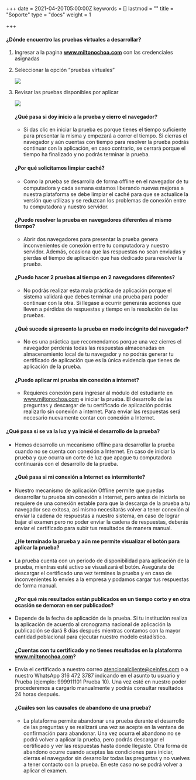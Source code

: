 +++
date = 2021-04-20T05:00:00Z
keywords = []
lastmod = ""
title = "Soporte"
type = "docs"
weight = 1

+++
#### **¿Dónde encuentro las pruebas virtuales a desarrollar?**

1. Ingresar a la pagina **www.miltonochoa.com** con las credenciales asignadas
2. Seleccionar la opción “pruebas virtuales”

   ![](/uploads/2.png)
3. Revisar las pruebas disponibles por aplicar

   ![](/uploads/1.png)

   #### ¿Qué pasa si doy inicio a la prueba y cierro el navegador?
   * Si das clic en iniciar la prueba es porque tienes el tiempo suficiente para presentar la misma y empezará a correr el tiempo. Si cierras el navegador y aún cuentas con tiempo para resolver la prueba podrás continuar con la aplicación, en caso contrario, se cerrará porque el tiempo ha finalizado y no podrás terminar la prueba.

   #### ¿Por qué solicitamos limpiar caché?
   * Como la prueba se desarrolla de forma oﬄine en el navegador de tu computadora y cada semana estamos liberando nuevas mejoras a nuestra plataforma se debe limpiar el caché para que se actualice la versión que utilizas y se reduzcan los problemas de conexión entre tu computadora y nuestro servidor.

   #### ¿Puedo resolver la prueba en navegadores diferentes al mismo tiempo?
   * Abrir dos navegadores para presentar la prueba genera inconvenientes de conexión entre tu computadora y nuestro servidor. Además, ocasiona que las respuestas no sean enviadas y pierdas el tiempo de aplicación que has dedicado para resolver la prueba.

   #### ¿Puedo hacer 2 pruebas al tiempo en 2 navegadores diferentes?
   * No podrás realizar esta mala práctica de aplicación porque el sistema validará que debes terminar una prueba para poder continuar con la otra. Si llegase a ocurrir generarás acciones que lleven a pérdidas de respuestas y tiempo en la resolución de las pruebas.

   #### ¿Qué sucede si presento la prueba en modo incógnito del navegador?
   * No es una práctica que recomendamos porque una vez cierres el navegador perderás todas las respuestas almacenadas en almacenamiento local de tu navegador y no podrás generar tu certificado de aplicación que es la única evidencia que tienes de aplicación de la prueba.

   #### ¿Puedo aplicar mi prueba sin conexión a internet?
   * Requieres conexión para ingresar al módulo del estudiante en www.miltonochoa.com e iniciar la prueba. El desarrollo de las preguntas y descargar de tu certificado de aplicación podrás realizarlo sin conexión a internet. Para enviar las respuestas será necesario nuevamente contar con conexión a Internet.

####  ¿Qué pasa si se va la luz y ya inicié el desarrollo de la prueba?

* Hemos desarrollo un mecanismo oﬄine para desarrollar la prueba cuando no se cuenta con conexión a Internet. En caso de iniciar la prueba y que ocurra un corte de luz que apague tu computadora continuarás con el desarrollo de la prueba.

  #### ¿Qué pasa si mi conexión a Internet es intermitente?
* Nuestro mecanismo de aplicación Oﬄine permite que puedas desarrollar tu prueba sin conexión a Internet, pero antes de iniciarla se requiere de una conexión estable para que la descarga de la prueba a tu navegador sea exitosa, así mismo necesitarás volver a tener conexión al enviar la cadena de respuestas a nuestro sistema, en caso de lograr bajar el examen pero no poder enviar la cadena de respuestas, deberás enviar el certificado para subir tus resultados de manera manual.

  #### ¿He terminado la prueba y aún me permite visualizar el botón para aplicar la prueba?
* La prueba cuenta con un periodo de disponibilidad para aplicación de la prueba, mientras esté activo se visualizará el botón. Asegúrate de descargar el certificado una vez termines la prueba y en caso de inconvenientes lo envíes a la empresa y podamos cargar tus respuestas de forma manual.

  #### ¿Por qué mis resultados están publicados en un tiempo corto y en otra ocasión se demoran en ser publicados?
* Depende de la fecha de aplicación de la prueba. Si tu institución realiza la aplicación de acuerdo al cronograma nacional de aplicación la publicación se dará 8 días después mientras contamos con la mayor cantidad poblacional para ejecutar nuestro modelo estadístico.

  #### ¿Cuentas con tu certificado y no tienes resultados en la plataforma **www.miltonochoa.com?**
* Envía el certificado a nuestro correo atencionalcliente@ceinfes.com o a nuestro WhatsApp 316 472 3787 indicando en el asunto tu usuario y Prueba (ejemplo: 999911101 Prueba 10). Una vez esté en nuestro poder procederemos a cargarlo manualmente y podrás consultar resultados 24 horas después.

  #### ¿Cuáles son las causales de abandono de una prueba? 
  * La plataforma permite abandonar una prueba durante el desarrollo de las preguntas y se realizará una vez se acepte en la ventana de confirmación para abandonar. Una vez ocurra el abandono no se podrá volver a aplicar la prueba, pero podrás descargar el certificado y ver las respuestas hasta donde llegaste. Otra forma de abandono ocurre cuando aceptas las condiciones para iniciar, cierras el navegador sin desarrollar todas las preguntas y no vuelves a tener contacto con la prueba. En este caso no se podrá volver a aplicar el examen.